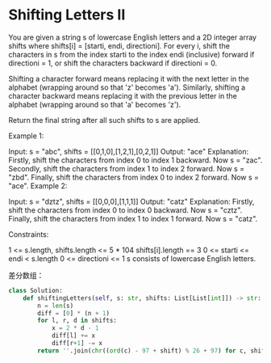 # Shifting Letters II

You are given a string s of lowercase English letters and a 2D integer array shifts where shifts[i] = [starti, endi, directioni]. For every i, shift the characters in s from the index starti to the index endi (inclusive) forward if directioni = 1, or shift the characters backward if directioni = 0.

Shifting a character forward means replacing it with the next letter in the alphabet (wrapping around so that 'z' becomes 'a'). Similarly, shifting a character backward means replacing it with the previous letter in the alphabet (wrapping around so that 'a' becomes 'z').

Return the final string after all such shifts to s are applied.

Example 1:

Input: s = "abc", shifts = [[0,1,0],[1,2,1],[0,2,1]]
Output: "ace"
Explanation: Firstly, shift the characters from index 0 to index 1 backward. Now s = "zac".
Secondly, shift the characters from index 1 to index 2 forward. Now s = "zbd".
Finally, shift the characters from index 0 to index 2 forward. Now s = "ace".
Example 2:

Input: s = "dztz", shifts = [[0,0,0],[1,1,1]]
Output: "catz"
Explanation: Firstly, shift the characters from index 0 to index 0 backward. Now s = "cztz".
Finally, shift the characters from index 1 to index 1 forward. Now s = "catz".

Constraints:

1 <= s.length, shifts.length <= 5 * 104
shifts[i].length == 3
0 <= starti <= endi < s.length
0 <= directioni <= 1
s consists of lowercase English letters.

差分数组：

```python
class Solution:
    def shiftingLetters(self, s: str, shifts: List[List[int]]) -> str:
        n = len(s)
        diff = [0] * (n + 1)
        for l, r, d in shifts:
            x = 2 * d - 1
            diff[l] += x
            diff[r+1] -= x
        return ''.join(chr((ord(c) - 97 + shift) % 26 + 97) for c, shift in zip(s, accumulate(diff)))
```
